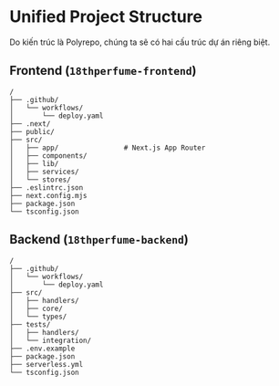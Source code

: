 # Unified Project Structure

Do kiến trúc là Polyrepo, chúng ta sẽ có hai cấu trúc dự án riêng biệt.

## Frontend (`18thperfume-frontend`)
```
/
├── .github/
│   └── workflows/
│       └── deploy.yaml
├── .next/
├── public/
├── src/
│   ├── app/                # Next.js App Router
│   ├── components/
│   ├── lib/
│   ├── services/
│   └── stores/
├── .eslintrc.json
├── next.config.mjs
├── package.json
└── tsconfig.json
```

## Backend (`18thperfume-backend`)
```
/
├── .github/
│   └── workflows/
│       └── deploy.yaml
├── src/
│   ├── handlers/
│   ├── core/
│   └── types/
├── tests/
│   ├── handlers/
│   └── integration/
├── .env.example
├── package.json
├── serverless.yml
└── tsconfig.json
```
